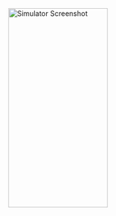 <img src="https://github.com/Mukund-Vaghasiya13/RockPaperScissors/assets/115715969/fd198b51-76bb-4262-9644-4019b734d902" alt="Simulator Screenshot" height="400" width="200">
